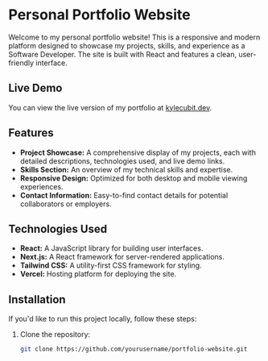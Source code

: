 # Personal Portfolio Website

Welcome to my personal portfolio website! This is a responsive and modern platform designed to showcase my projects, skills, and experience as a Software Developer. The site is built with React and features a clean, user-friendly interface.

## Live Demo

You can view the live version of my portfolio at [kylecubit.dev](https://kylecubit.dev).

## Features

- **Project Showcase:** A comprehensive display of my projects, each with detailed descriptions, technologies used, and live demo links.
- **Skills Section:** An overview of my technical skills and expertise.
- **Responsive Design:** Optimized for both desktop and mobile viewing experiences.
- **Contact Information:** Easy-to-find contact details for potential collaborators or employers.

## Technologies Used

- **React:** A JavaScript library for building user interfaces.
- **Next.js:** A React framework for server-rendered applications.
- **Tailwind CSS:** A utility-first CSS framework for styling.
- **Vercel:** Hosting platform for deploying the site.

## Installation

If you'd like to run this project locally, follow these steps:

1. Clone the repository:

   ```bash
   git clone https://github.com/yourusername/portfolio-website.git
